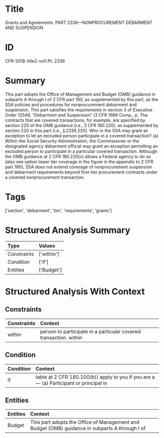 # Title

 Grants and Agreements. PART 2336—NONPROCUREMENT DEBARMENT AND SUSPENSION


# ID

 CFR-2018-title2-vol1.Pt. 2336


# Summary

This part adopts the Office of Management and Budget (OMB) guidance in subparts A through I of 2 CFR part 180, as supplemented by this part, as the SSA policies and procedures for nonprocurement debarment and suspension.
This part satisfies the requirements in section 3 of Executive Order 12549, &#8220;Debarment and Suspension&#8221; (3 CFR 1986 Comp., p.
The contracts that are covered transactions, for example, are specified by section 220 of the OMB guidance (i.e., 2 CFR 180.220), as supplemented by section 220 in this part (i.e., &#167;&#8201;2336.220).
Who in the SSA may grant an exception to let an excluded person participate in a covered transaction?
(a) Within the Social Security Administration, the Commissioner or the designated agency debarment official may grant an exception permitting an excluded person to participate in a particular covered transaction.
Although the OMB guidance at 2 CFR 180.220(c) allows a Federal agency to do so (also see option lower tier coverage in the figure in the appendix to 2 CFR part 180), SSA does not extend coverage of nonprocurement suspension and debarment requirements beyond first-tier procurement contracts under a covered nonprocurement transaction.


# Tags

['section', 'debarment', 'tier', 'requirements', 'grants']


# Structured Analysis Summary

| Type        | Values     |
|:------------|:-----------|
| Constraints | ['within'] |
| Condition   | ['if']     |
| Entities    | ['Budget'] |


# Structured Analysis With Context

 


## Constraints

| Constraints   | Context                                                           |
|:--------------|:------------------------------------------------------------------|
| within        | person to participate in a particular covered transaction. within |


## Condition

| Condition   | Context                                                                                     |
|:------------|:--------------------------------------------------------------------------------------------|
| if          | table at 2 CFR 180.100(b)) apply to you if you are a&#8212; (a) Participant or principal in |


## Entities

| Entities   | Context                                                                                         |
|:-----------|:------------------------------------------------------------------------------------------------|
| Budget     | This part adopts the Office of Management and  Budget (OMB) guidance in subparts A through I of |


